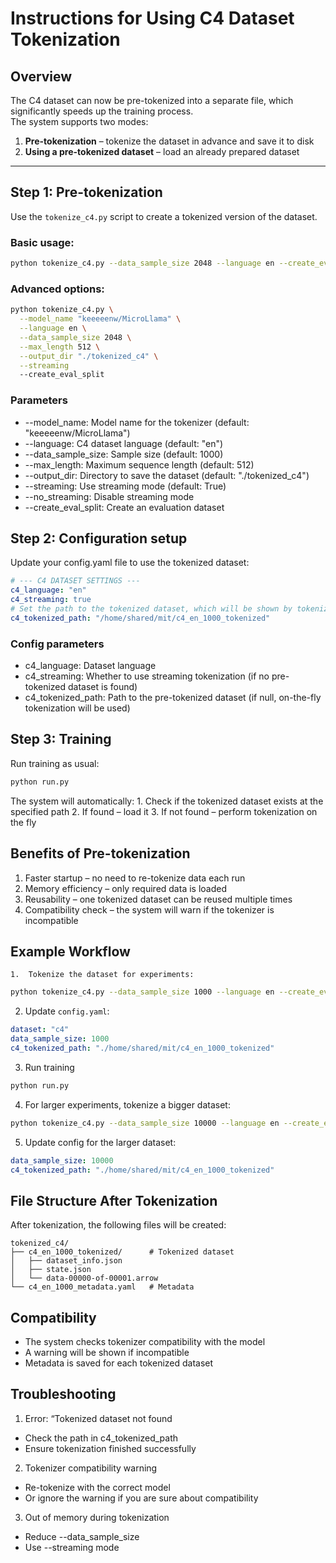 # Instructions for Using C4 Dataset Tokenization

## Overview

The C4 dataset can now be pre-tokenized into a separate file, which significantly speeds up the training process.  
The system supports two modes:

1. **Pre-tokenization** – tokenize the dataset in advance and save it to disk  
2. **Using a pre-tokenized dataset** – load an already prepared dataset  

---

## Step 1: Pre-tokenization

Use the `tokenize_c4.py` script to create a tokenized version of the dataset.

### Basic usage:
```bash
python tokenize_c4.py --data_sample_size 2048 --language en --create_eval_split --output_dir /home/shared/mit/
```

### Advanced options:
```bash
python tokenize_c4.py \
  --model_name "keeeeenw/MicroLlama" \
  --language en \
  --data_sample_size 2048 \
  --max_length 512 \
  --output_dir "./tokenized_c4" \
  --streaming
  --create_eval_split
```

### Parameters
- --model_name: Model name for the tokenizer (default: "keeeeenw/MicroLlama")
- --language: C4 dataset language (default: "en")
- --data_sample_size: Sample size (default: 1000)
- --max_length: Maximum sequence length (default: 512)
- --output_dir: Directory to save the dataset (default: "./tokenized_c4")
- --streaming: Use streaming mode (default: True)
- --no_streaming: Disable streaming mode
- --create_eval_split: Create an evaluation dataset

## Step 2: Configuration setup

Update your config.yaml file to use the tokenized dataset:

```yaml
# --- C4 DATASET SETTINGS ---
c4_language: "en"
c4_streaming: true
# Set the path to the tokenized dataset, which will be shown by tokenize_c4.py at the end of execution
c4_tokenized_path: "/home/shared/mit/c4_en_1000_tokenized"
```

### Config parameters
- c4_language: Dataset language
- c4_streaming: Whether to use streaming tokenization (if no pre-tokenized dataset is found)
- c4_tokenized_path: Path to the pre-tokenized dataset (if null, on-the-fly tokenization will be used)

## Step 3: Training 

Run training as usual:

```bash
python run.py
```

The system will automatically:
	1.	Check if the tokenized dataset exists at the specified path
	2.	If found – load it
	3.	If not found – perform tokenization on the fly

## Benefits of Pre-tokenization

1.	Faster startup – no need to re-tokenize data each run
2.	Memory efficiency – only required data is loaded
3.	Reusability – one tokenized dataset can be reused multiple times
4.	Compatibility check – the system will warn if the tokenizer is incompatible

## Example Workflow

	1.	Tokenize the dataset for experiments:
```bash
python tokenize_c4.py --data_sample_size 1000 --language en --create_eval_split --output_dir /home/shared/mit/
```

2. Update `config.yaml`:
```yaml
dataset: "c4"
data_sample_size: 1000
c4_tokenized_path: "./home/shared/mit/c4_en_1000_tokenized"
```

3. Run training
```bash
python run.py
```

4. For larger experiments, tokenize a bigger dataset:
```bash
python tokenize_c4.py --data_sample_size 10000 --language en --create_eval_split --output_dir /home/shared/mit/
```

5. Update config for the larger dataset:
```yaml
data_sample_size: 10000
c4_tokenized_path: "./home/shared/mit/c4_en_1000_tokenized"
```

## File Structure After Tokenization

After tokenization, the following files will be created:
```
tokenized_c4/
├── c4_en_1000_tokenized/      # Tokenized dataset
│   ├── dataset_info.json
│   ├── state.json
│   └── data-00000-of-00001.arrow
└── c4_en_1000_metadata.yaml   # Metadata
```

## Compatibility

- The system checks tokenizer compatibility with the model
- A warning will be shown if incompatible
- Metadata is saved for each tokenized dataset

## Troubleshooting

1.	Error: “Tokenized dataset not found
- Check the path in c4_tokenized_path
- Ensure tokenization finished successfully
2.	Tokenizer compatibility warning
- Re-tokenize with the correct model
- Or ignore the warning if you are sure about compatibility
3.	Out of memory during tokenization
- Reduce --data_sample_size
- Use --streaming mode
